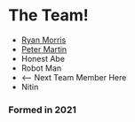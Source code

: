 # The Team!

* [Ryan Morris](./ryan-morris.md)
* [Peter Martin](./peter-martin.md)
* Honest Abe
* Robot Man
* <-- Next Team Member Here
* Nitin 
### Formed in 2021
